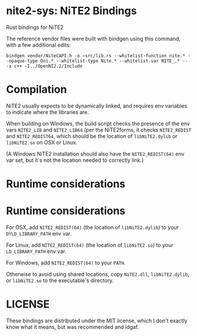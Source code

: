 # nite2-sys: NiTE2 Bindings

Rust bindings for NiTE2

The reference vendor files were built with bindgen using this command, with a few additional edits:

`bindgen vendor/NiteCAPI.h -o ~src/lib.rs --whitelist-function nite.* --opaque-type Oni.* --whitelist-type Nite.* --whitelist-var NITE_.* -- -x c++ -I../OpenNI2.2/Include`

# Compilation

NiTE2 usually expects to be dynamically linked, and requires env variables
to indicate where the libraries are.

When building on Windows, the build script checks the presence of the env vars
`NITE2_LIB` and `NITE2_LIB64` (per the NiTE2forms, it checks
`NITE2_REDIST` and `NITE2_REDIST64`, which should be the location of
`libNiTE2.dylib` or `libNiTE2.so` on OSX or Linux.

(A Windows NiTE2 installation should also have the `NITE2_REDIST(64)` env
var set, but it's not the location needed to correctly link.)

# Runtime considerations

# Runtime considerations

For OSX, add `NITE2_REDIST(64)` (the location of `libNiTE2.dylib`)
to your `DYLD_LIBRARY_PATH` env var.

For Linux, add `NITE2_REDIST(64)` (the location of `libNiTE2.so`)
to your `LD_LIBRARY_PATH` env var.

For Windows, add `NITE2_REDIST(64)` to your `PATH`.

Otherwise to avoid using shared locations, copy `NiTE2.dll`,
`libNiTE2.dylib`, or `libNiTE2.so` to the executable's directory.

# LICENSE

These bindings are distributed under the MIT license, which I don't exactly
know what it means, but was recommended and idgaf.
